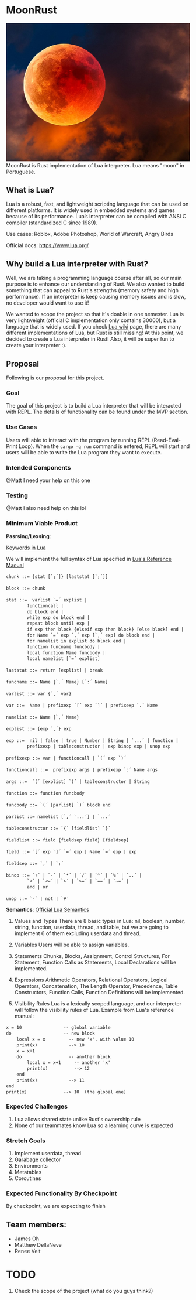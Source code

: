 # MoonRust
![alt text](assets/moon.jpg)
MoonRust is Rust implementation of Lua interpreter. Lua means "moon" in Portuguese.


## What is Lua?
Lua is a robust, fast, and lightweight scripting language that can be used on different platforms. It is widely used in embedded systems and games because of its performance. Lua’s interpreter can be compiled with ANSI C compiler (standardized C since 1989). 

Use cases: Roblox, Adobe Photoshop, World of Warcraft, Angry Birds

Official docs: https://www.lua.org/ 

## Why build a Lua interpreter with Rust?
Well, we are taking a programming language course after all, so our main purpose is to enhance our understanding of Rust. We also wanted to build something that can appeal to Rust's strengths (memory safety and high performance). If an interpreter is keep causing memory issues and is slow, no developer would want to use it!

We wanted to scope the project so that it's doable in one semester. Lua is very lightweight (official C implementation only contains 30000), but a language that is widely used. If you check [Lua wiki](http://lua-users.org/wiki/LuaImplementations) page, there are many different implementations of Lua, but Rust is still missing! At this point, we decided to create a Lua interpreter in Rust! Also, it will be super fun to create your interpreter :).

## Proposal
Following is our proposal for this project.
### Goal
The goal of this project is to build a Lua interpreter that will be interacted with REPL. The details of functionality can be found under the MVP section.

### Use Cases
Users will able to interact with the program by running REPL (Read-Eval-Print Loop). When the `cargo -q run` command is entered, REPL will start and users will be able to write the Lua program they want to execute.

### Intended Components
@Matt I need your help on this one

### Testing
@Matt I also need help on this lol

### Minimum Viable Product
**Pasrsing/Lexsing**:

[Keywords in Lua](https://www.lua.org/manual/5.1/manual.html#8:~:text=The%20following-,keywords,-are%20reserved%20and)

We will implement the full syntax of Lua specified in [Lua's Reference Manual](https://www.lua.org/manual/5.1/manual.html#8)
```
chunk ::= {stat [`;´]} [laststat [`;´]]

block ::= chunk

stat ::=  varlist `=´ explist | 
        functioncall | 
        do block end | 
        while exp do block end | 
        repeat block until exp | 
        if exp then block {elseif exp then block} [else block] end | 
        for Name `=´ exp `,´ exp [`,´ exp] do block end | 
        for namelist in explist do block end | 
        function funcname funcbody | 
        local function Name funcbody | 
        local namelist [`=´ explist] 

laststat ::= return [explist] | break

funcname ::= Name {`.´ Name} [`:´ Name]

varlist ::= var {`,´ var}

var ::=  Name | prefixexp `[´ exp `]´ | prefixexp `.´ Name 

namelist ::= Name {`,´ Name}

explist ::= {exp `,´} exp

exp ::=  nil | false | true | Number | String | `...´ | function | 
        prefixexp | tableconstructor | exp binop exp | unop exp 

prefixexp ::= var | functioncall | `(´ exp `)´

functioncall ::=  prefixexp args | prefixexp `:´ Name args 

args ::=  `(´ [explist] `)´ | tableconstructor | String 

function ::= function funcbody

funcbody ::= `(´ [parlist] `)´ block end

parlist ::= namelist [`,´ `...´] | `...´

tableconstructor ::= `{´ [fieldlist] `}´

fieldlist ::= field {fieldsep field} [fieldsep]

field ::= `[´ exp `]´ `=´ exp | Name `=´ exp | exp

fieldsep ::= `,´ | `;´

binop ::= `+´ | `-´ | `*´ | `/´ | `^´ | `%´ | `..´ | 
        `<´ | `<=´ | `>´ | `>=´ | `==´ | `~=´ | 
        and | or

unop ::= `-´ | not | `#´
```

**Semantics**:
[Official Lua Semantics](https://www.lua.org/manual/5.1/manual.html#2)
1. Values and Types
There are 8 basic types in Lua:  nil, boolean, number, string, function, userdata, thread, and table, but we are going to implement 6 of them excluding userdata and thread.

2. Variables
Users will be able to assign variables.

3. Statements
Chunks, Blocks, Assignment, Control Structures, For Statement, Function Calls as Statements, Local Declarations will be implemented.

4. Expressions
Arithmetic Operators, Relational Operators, Logical Operators, Concatenation, The Length Operator, Precedence, Table Constructors, Function Calls, Function Definitions will be implemented. 

5. Visibility Rules
Lua is a lexically scoped language, and our interpreter will follow the visibility rules of Lua. Example from Lua's reference manual:

```
x = 10                -- global variable
do                    -- new block
    local x = x         -- new 'x', with value 10
    print(x)            --> 10
    x = x+1
    do                  -- another block
        local x = x+1     -- another 'x'
        print(x)          --> 12
    end
    print(x)            --> 11
end
print(x)              --> 10  (the global one)
```

### Expected Challenges
1. Lua allows shared state unlike Rust's ownership rule
2. None of our teammates know Lua so a learning curve is expected


### Stretch Goals
1. Implement userdata, thread
2. Garabage collector
3. Environments
4. Metatables
5. Coroutines

### Expected Functionality By Checkpoint
By checkpoint, we are expecting to finish 
## Team members:
- James Oh
- Matthew DellaNeve
- Renee Veit


# TODO #
1. Check the scope of the project (what do you guys think?)